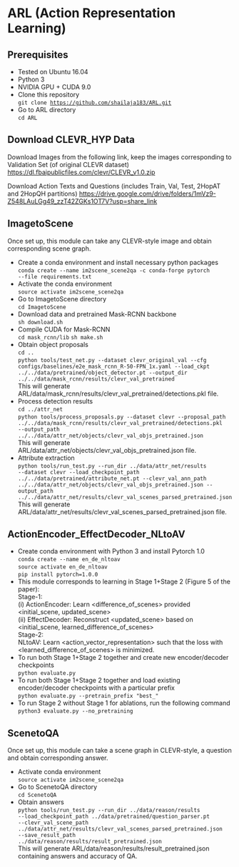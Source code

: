 # ARL (Action Representation Learning)

## Prerequisites ##
- Tested on Ubuntu 16.04
- Python 3
- NVIDIA GPU + CUDA 9.0
- Clone this repository\
<code>git clone https://github.com/shailaja183/ARL.git</code>
- Go to ARL directory\
<code>cd ARL</code>

## Download CLEVR_HYP Data ##

Download Images from the following link, keep the images corresponding to Validation Set (of original CLEVR dataset)
https://dl.fbaipublicfiles.com/clevr/CLEVR_v1.0.zip

Download Action Texts and Questions (includes Train, Val, Test, 2HopAT and 2HopQH partitions) 
https://drive.google.com/drive/folders/1mVz9-Z548LAuLGg49_zzT42ZGKs1OT7V?usp=share_link

## ImagetoScene ##

Once set up, this module can take any CLEVR-style image and obtain corresponding scene graph. 

- Create a conda environment and install necessary python packages\
<code>conda create --name im2scene_scene2qa -c conda-forge pytorch --file requirements.txt</code>
- Activate the conda environment\
<code>source activate im2scene_scene2qa</code>
- Go to ImagetoScene directory\
<code>cd ImagetoScene</code>
- Download data and pretrained Mask-RCNN backbone\
<code>sh download.sh</code>
- Compile CUDA for Mask-RCNN\
<code>cd mask_rcnn/lib</code>
<code>sh make.sh</code>
- Obtain object proposals\
<code>cd ..</code>\
<code>python tools/test_net.py --dataset clevr_original_val --cfg configs/baselines/e2e_mask_rcnn_R-50-FPN_1x.yaml --load_ckpt ../../data/pretrained/object_detector.pt --output_dir ../../data/mask_rcnn/results/clevr_val_pretrained</code>\
This will generate ARL/data/mask_rcnn/results/clevr_val_pretrained/detections.pkl file.
- Process detection results\
<code>cd ../attr_net</code>\
<code>python tools/process_proposals.py --dataset clevr --proposal_path ../../data/mask_rcnn/results/clevr_val_pretrained/detections.pkl --output_path ../../data/attr_net/objects/clevr_val_objs_pretrained.json</code>\
This will generate ARL/data/attr_net/objects/clevr_val_objs_pretrained.json file.
- Attribute extraction\
<code>python tools/run_test.py --run_dir ../data/attr_net/results --dataset clevr --load_checkpoint_path ../../data/pretrained/attribute_net.pt --clevr_val_ann_path ../../data/attr_net/objects/clevr_val_objs_pretrained.json --output_path ../../data/attr_net/results/clevr_val_scenes_parsed_pretrained.json</code>\
This will generate ARL/data/attr_net/results/clevr_val_scenes_parsed_pretrained.json file.

## ActionEncoder_EffectDecoder_NLtoAV ## 

- Create conda environment with Python 3 and install Pytorch 1.0\
<code>conda create --name en_de_nltoav</code>\
<code>source activate en_de_nltoav</code>\
<code>pip install pytorch=1.0.0</code>
- This module corresponds to learning in Stage 1+Stage 2 (Figure 5 of the paper):\
Stage-1:\
(i) ActionEncoder: Learn <difference_of_scenes> provided <initial_scene, updated_scene><br> 
(ii) EffectDecoder: Reconstruct <updated_scene> based on <initial_scene, learned_difference_of_scenes>\
Stage-2:\
NLtoAV: Learn <action_vector_representation> such that the loss with <learned_difference_of_scenes> is minimized.
- To run both Stage 1+Stage 2 together and create new encoder/decoder checkpoints\
<code>python evaluate.py</code>
- To run both Stage 1+Stage 2 together and load existing encoder/decoder checkpoints with a particular prefix\
<code>python evaluate.py --pretrain_prefix "best_"</code>
- To run Stage 2 without Stage 1 for ablations, run the following command\
<code>python3 evaluate.py --no_pretraining</code>

## ScenetoQA ##

Once set up, this module can take a scene graph in CLEVR-style, a question and obtain corresponding answer.
- Activate conda environment\
<code>source activate im2scene_scene2qa</code>
- Go to ScenetoQA directory\
<code>cd ScenetoQA</code>
- Obtain answers\
<code>python tools/run_test.py --run_dir ../data/reason/results --load_checkpoint_path ../data/pretrained/question_parser.pt --clevr_val_scene_path ../data/attr_net/results/clevr_val_scenes_parsed_pretrained.json --save_result_path ../data/reason/results/result_pretrained.json</code>\
This will generate ARL/data/reason/results/result_pretrained.json containing answers and accuracy of QA. 
